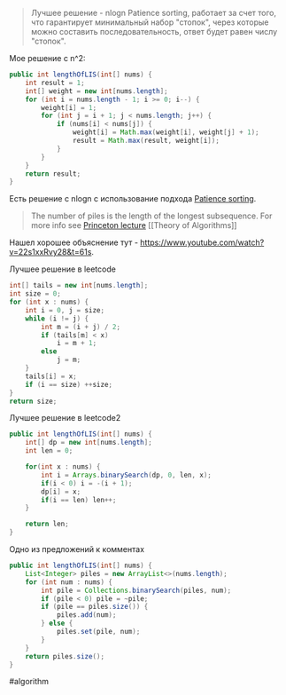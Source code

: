 > Лучшее решение - nlogn Patience sorting, работает за счет того, что гарантирует минимальный набор "стопок", через которые можно составить последовательность, ответ будет равен числу "стопок".

Мое решение с n^2:

```java
public int lengthOfLIS(int[] nums) {
    int result = 1;
    int[] weight = new int[nums.length];
    for (int i = nums.length - 1; i >= 0; i--) {
        weight[i] = 1;
        for (int j = i + 1; j < nums.length; j++) {
            if (nums[i] < nums[j]) {
                weight[i] = Math.max(weight[i], weight[j] + 1);
                result = Math.max(result, weight[i]);
            }
        }
    }
    return result;
}
```

Есть решение с nlogn с использование подхода [Patience sorting](https://en.wikipedia.org/wiki/Patience_sorting). 
> The number of piles is the length of the longest subsequence. For more info see [Princeton lecture](https://www.cs.princeton.edu/courses/archive/spring13/cos423/lectures/LongestIncreasingSubsequence.pdf) [[Theory of Algorithms]]

Нашел хорошее объяснение тут - https://www.youtube.com/watch?v=22s1xxRvy28&t=61s. 

Лучшее решение в leetcode
```java
int[] tails = new int[nums.length];
int size = 0;
for (int x : nums) {
    int i = 0, j = size;
    while (i != j) {
        int m = (i + j) / 2;
        if (tails[m] < x)
            i = m + 1;
        else
            j = m;
    }
    tails[i] = x;
    if (i == size) ++size;
}
return size;
```

Лучшее решение в leetcode2
```java
public int lengthOfLIS(int[] nums) {            
    int[] dp = new int[nums.length];
    int len = 0;

    for(int x : nums) {
        int i = Arrays.binarySearch(dp, 0, len, x);
        if(i < 0) i = -(i + 1);
        dp[i] = x;
        if(i == len) len++;
    }

    return len;
}
```

Одно из предложений к комментах
```java
public int lengthOfLIS(int[] nums) {
    List<Integer> piles = new ArrayList<>(nums.length);
    for (int num : nums) {
        int pile = Collections.binarySearch(piles, num);
        if (pile < 0) pile = ~pile;
        if (pile == piles.size()) {
            piles.add(num);
        } else {
            piles.set(pile, num);
        }
    }
    return piles.size();
}
```

#algorithm